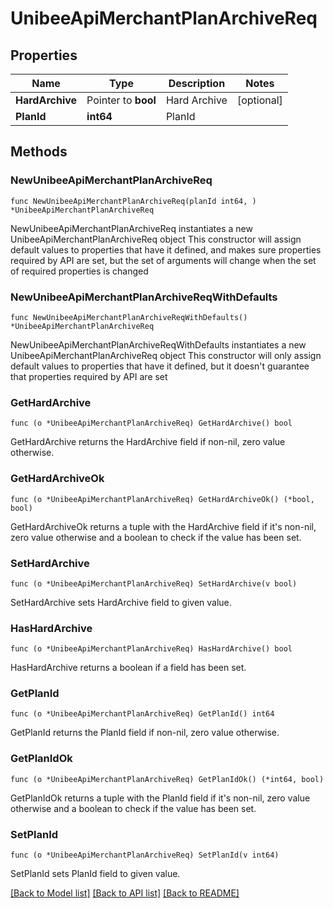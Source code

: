 # UnibeeApiMerchantPlanArchiveReq

## Properties

Name | Type | Description | Notes
------------ | ------------- | ------------- | -------------
**HardArchive** | Pointer to **bool** | Hard Archive | [optional] 
**PlanId** | **int64** | PlanId | 

## Methods

### NewUnibeeApiMerchantPlanArchiveReq

`func NewUnibeeApiMerchantPlanArchiveReq(planId int64, ) *UnibeeApiMerchantPlanArchiveReq`

NewUnibeeApiMerchantPlanArchiveReq instantiates a new UnibeeApiMerchantPlanArchiveReq object
This constructor will assign default values to properties that have it defined,
and makes sure properties required by API are set, but the set of arguments
will change when the set of required properties is changed

### NewUnibeeApiMerchantPlanArchiveReqWithDefaults

`func NewUnibeeApiMerchantPlanArchiveReqWithDefaults() *UnibeeApiMerchantPlanArchiveReq`

NewUnibeeApiMerchantPlanArchiveReqWithDefaults instantiates a new UnibeeApiMerchantPlanArchiveReq object
This constructor will only assign default values to properties that have it defined,
but it doesn't guarantee that properties required by API are set

### GetHardArchive

`func (o *UnibeeApiMerchantPlanArchiveReq) GetHardArchive() bool`

GetHardArchive returns the HardArchive field if non-nil, zero value otherwise.

### GetHardArchiveOk

`func (o *UnibeeApiMerchantPlanArchiveReq) GetHardArchiveOk() (*bool, bool)`

GetHardArchiveOk returns a tuple with the HardArchive field if it's non-nil, zero value otherwise
and a boolean to check if the value has been set.

### SetHardArchive

`func (o *UnibeeApiMerchantPlanArchiveReq) SetHardArchive(v bool)`

SetHardArchive sets HardArchive field to given value.

### HasHardArchive

`func (o *UnibeeApiMerchantPlanArchiveReq) HasHardArchive() bool`

HasHardArchive returns a boolean if a field has been set.

### GetPlanId

`func (o *UnibeeApiMerchantPlanArchiveReq) GetPlanId() int64`

GetPlanId returns the PlanId field if non-nil, zero value otherwise.

### GetPlanIdOk

`func (o *UnibeeApiMerchantPlanArchiveReq) GetPlanIdOk() (*int64, bool)`

GetPlanIdOk returns a tuple with the PlanId field if it's non-nil, zero value otherwise
and a boolean to check if the value has been set.

### SetPlanId

`func (o *UnibeeApiMerchantPlanArchiveReq) SetPlanId(v int64)`

SetPlanId sets PlanId field to given value.



[[Back to Model list]](../README.md#documentation-for-models) [[Back to API list]](../README.md#documentation-for-api-endpoints) [[Back to README]](../README.md)



